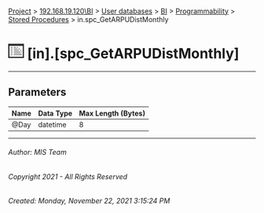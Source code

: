 #### 

[Project](../../../../../index.md) > [192.168.19.120\\BI](../../../../index.md) > [User databases](../../../index.md) > [BI](../../index.md) > [Programmability](../index.md) > [Stored Procedures](Stored_Procedures.md) > in.spc_GetARPUDistMonthly

# ![Stored Procedures](../../../../../Images/StoredProcedure32.png) [in].[spc_GetARPUDistMonthly]

---

## <a name="#parameters"></a>Parameters

| Name | Data Type | Max Length (Bytes) |
|---|---|---|
| @Day | datetime | 8 |


---

###### Author:  MIS Team

###### Copyright 2021 - All Rights Reserved

###### Created: Monday, November 22, 2021 3:15:24 PM

